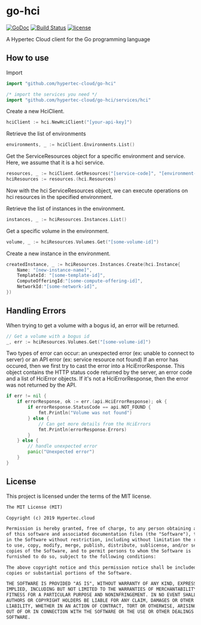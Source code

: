 # go-hci

[![GoDoc](https://godoc.org/github.com/hypertec-cloud/go-hci?status.svg)](https://godoc.org/github.com/hypertec-cloud/go-hci)
[![Build Status](https://circleci.com/gh/hypertec-cloud/go-hci.svg?style=svg)](https://circleci.com/gh/hypertec-cloud/go-hci)
[![license](https://img.shields.io/github/license/hypertec-cloud/go-hci.svg)](https://github.com/hypertec-cloud/go-hci/blob/master/LICENSE)

A Hypertec Cloud client for the Go programming language

## How to use

Import

```go
import "github.com/hypertec-cloud/go-hci"

/* import the services you need */
import "github.com/hypertec-cloud/go-hci/services/hci"
```

Create a new HciClient.

```go
hciClient := hci.NewHciClient("[your-api-key]")
```

Retrieve the list of environments

```go
environments, _ := hciClient.Environments.List()
```

Get the ServiceResources object for a specific environment and service. Here, we assume that it is a hci service.

```go
resources, _ := hciClient.GetResources("[service-code]", "[environment-name]")
hciResources := resources.(hci.Resources)
```

Now with the hci ServiceResources object, we can execute operations on hci resources in the specified environment.

Retrieve the list of instances in the environment.

```go
instances, _ := hciResources.Instances.List()
```

Get a specific volume in the environment.

```go
volume, _ := hciResources.Volumes.Get("[some-volume-id]")
```

Create a new instance in the environment.

```go
createdInstance, _ := hciResources.Instances.Create(hci.Instance{
    Name: "[new-instance-name]",
    TemplateId: "[some-template-id]",
    ComputeOfferingId:"[some-compute-offering-id]",
    NetworkId:"[some-network-id]",
})
```

## Handling Errors

When trying to get a volume with a bogus id, an error will be returned.

```go
// Get a volume with a bogus id
_, err := hciResources.Volumes.Get("[some-volume-id]")
```

Two types of error can occur: an unexpected error (ex: unable to connect to server) or an API error (ex: service resource not found)
If an error has occured, then we first try to cast the error into a HciErrorResponse. This object contains the HTTP status code returned by the server, an error code and a list of HciError objects. If it's not a HciErrorResponse, then the error was not returned by the API.

```go
if err != nil {
    if errorResponse, ok := err.(api.HciErrorResponse); ok {
        if errorResponse.StatusCode == api.NOT_FOUND {
            fmt.Println("Volume was not found")
        } else {
            // Can get more details from the HciErrors
            fmt.Println(errorResponse.Errors)
        }
    } else {
        // handle unexpected error
        panic("Unexpected error")
    }
}
```

## License

This project is licensed under the terms of the MIT license.

```txt
The MIT License (MIT)

Copyright (c) 2019 Hypertec.cloud

Permission is hereby granted, free of charge, to any person obtaining a copy
of this software and associated documentation files (the "Software"), to deal
in the Software without restriction, including without limitation the rights
to use, copy, modify, merge, publish, distribute, sublicense, and/or sell
copies of the Software, and to permit persons to whom the Software is
furnished to do so, subject to the following conditions:

The above copyright notice and this permission notice shall be included in all
copies or substantial portions of the Software.

THE SOFTWARE IS PROVIDED "AS IS", WITHOUT WARRANTY OF ANY KIND, EXPRESS OR
IMPLIED, INCLUDING BUT NOT LIMITED TO THE WARRANTIES OF MERCHANTABILITY,
FITNESS FOR A PARTICULAR PURPOSE AND NONINFRINGEMENT. IN NO EVENT SHALL THE
AUTHORS OR COPYRIGHT HOLDERS BE LIABLE FOR ANY CLAIM, DAMAGES OR OTHER
LIABILITY, WHETHER IN AN ACTION OF CONTRACT, TORT OR OTHERWISE, ARISING FROM,
OUT OF OR IN CONNECTION WITH THE SOFTWARE OR THE USE OR OTHER DEALINGS IN THE
SOFTWARE.
```
